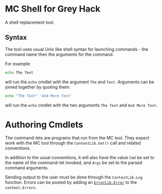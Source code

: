 # MC Shell for Grey Hack

A shell replacement tool.

## Syntax

The tool uses usual Unix like shell syntax for launching commands - the command name then the arguments for the command.

For example:

```bash
echo The Text
```

will run the `echo` cmdlet with the argument `The` and `Text`.  Arguments can be joined together by quoting them:

```bash
echo "The Text" 'And More Text'
```

will run the `echo` cmdlet with the two arguments `The Text` and `And More Text`.


# Authoring Cmdlets

The command-lets are programs that run from the MC tool.  They expect work with the MC tool through the `ContextLib.Get()` call and related conventions.

In addition to the usual conventions, it will also have the value `Cmd` be set to the name of the command-let invoked, and `Args` be set to the parsed command arguments.

Sending output to the user must be done through the `ContextLib.Log` function.  Errors can be posted by adding an [`ErrorLib.Error`](src/libs/errors.gs) to the `context.Errors`.
